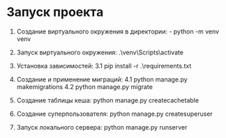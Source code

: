# Запуск проекта
  1. Создание виртуального окружения в директории:
    -  python -m venv venv
  3. Запуск виртуального окружения: .\venv\Scripts\activate
  4. Установка зависимостей:
    3.1 pip install -r .\requirements.txt
    
  5. Создание и применение миграций: 
    4.1 python manage.py makemigrations
    4.2 python manage.py migrate
    
  6. Создание таблицы кеша: python manage.py createcachetable
  5. Создание суперпользователя: python manage.py createsuperuser
  6. Запуск локального сервера: python manage.py runserver
